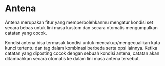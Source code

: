 # Antena

Antena merupakan fitur yang memperbolehkanmu mengatur kondisi set secara bebas untuk lini masa kustom dan secara otomatis mengumpulkan catatan yang cocok.

Kondisi antena bisa termasuk kondisi untuk mencakup/mengecualikan kata kunci tertentu dan tag dalam kombinasi berbeda serta opsi lainnya. Ketika catatan yang diposting cocok dengan sebuah kondisi antena, catatan akan ditambahkan secara otomatis ke dalam lini masa antena tersebut.
